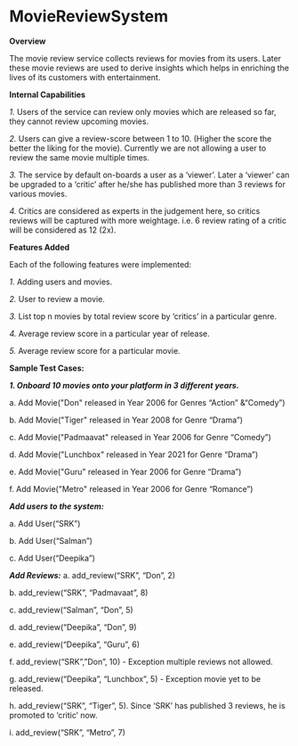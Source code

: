 # MovieReviewSystem
**Overview**

 The movie review service collects reviews for movies from its users. Later these movie reviews are used to derive insights which helps in enriching the lives of its customers with entertainment.
 

**Internal Capabilities**

*1.* Users of the service can review only movies which are released so far, they
cannot review upcoming movies.

*2.* Users can give a review-score between 1 to 10. (Higher the score the better
the liking for the movie). Currently we are not allowing a user to review the
same movie multiple times.

*3.* The service by default on-boards a user as a ‘viewer’. Later a ‘viewer’ can
be upgraded to a ‘critic’ after he/she has published more than 3 reviews
for various movies.

*4.* Critics are considered as experts in the judgement here, so critics reviews
will be captured with more weightage. i.e. 6 review rating of a critic will be
considered as 12 (2x).

**Features Added**

Each of the following features were implemented:

*1.* Adding users and movies.

*2.* User to review a movie.

*3.* List top n movies by total review score by ‘critics’ in a particular genre.

*4.* Average review score in a particular year of release.

*5.* Average review score for a particular movie.

**Sample Test Cases:**


***1. Onboard 10 movies onto your platform in 3 different years.***

a. Add Movie("Don" released in Year 2006 for Genres “Action” &“Comedy”)

b. Add Movie("Tiger" released in Year 2008 for Genre “Drama”)

c. Add Movie("Padmaavat" released in Year 2006 for Genre “Comedy”)

d. Add Movie("Lunchbox" released in Year 2021 for Genre “Drama”)

e. Add Movie("Guru" released in Year 2006 for Genre “Drama”)

f. Add Movie("Metro" released in Year 2006 for Genre “Romance”)

***Add users to the system:***

a. Add User(“SRK”)

b. Add User(“Salman”)

c. Add User(“Deepika”)

***Add Reviews:***
a. add_review(“SRK”, “Don”, 2)

b. add_review(“SRK”, “Padmavaat”, 8)

c. add_review(“Salman”, “Don”, 5)

d. add_review(“Deepika”, “Don”, 9)

e. add_review(“Deepika”, “Guru”, 6)

f. add_review(“SRK”,”Don”, 10) - Exception multiple reviews not allowed.

g. add_review(“Deepika”, “Lunchbox”, 5) - Exception movie yet to be released.

h. add_review(“SRK”, “Tiger”, 5). Since ‘SRK’ has published 3 reviews, he is promoted to ‘critic’ now.

i. add_review(“SRK”, “Metro”, 7)

